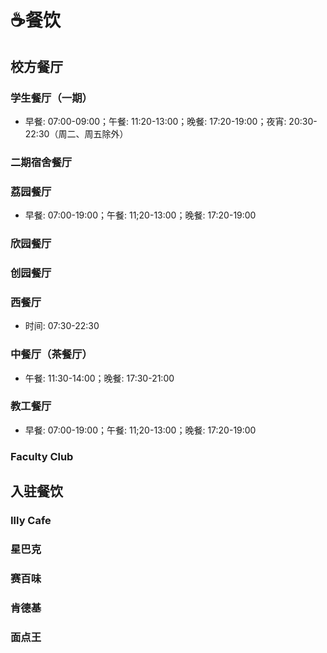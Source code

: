 # ☕️餐饮

## 校方餐厅

### 学生餐厅（一期）
- 早餐: 07:00-09:00；午餐: 11:20-13:00；晚餐: 17:20-19:00；夜宵: 20:30-22:30（周二、周五除外）

### 二期宿舍餐厅

### 荔园餐厅
- 早餐: 07:00-19:00；午餐: 11;20-13:00；晚餐: 17:20-19:00

### 欣园餐厅

### 创园餐厅

### 西餐厅
- 时间: 07:30-22:30

### 中餐厅（茶餐厅）
- 午餐: 11:30-14:00；晚餐: 17:30-21:00

### 教工餐厅
- 早餐: 07:00-19:00；午餐: 11;20-13:00；晚餐: 17:20-19:00

### Faculty Club

## 入驻餐饮

### Illy Cafe

### 星巴克

### 赛百味

### 肯德基

### 面点王
